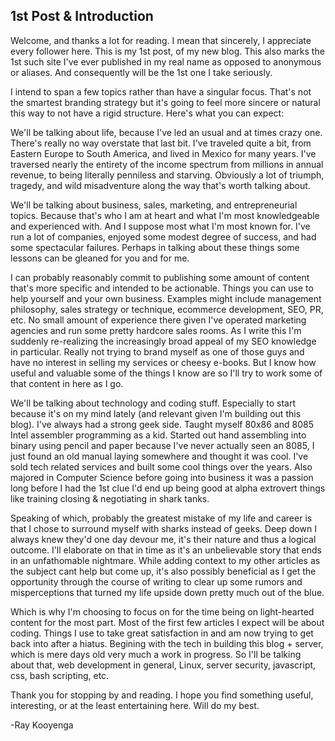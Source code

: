 ## 1st Post & Introduction

Welcome, and thanks a lot for reading. I mean that sincerely, I appreciate every follower here. This is my 1st post, of my new blog. This also marks the 1st such site I've ever published in my real name as opposed to anonymous or aliases. And consequently will be the 1st one I take seriously.

I intend to span a few topics rather than have a singular focus. That's not the smartest branding strategy but it's going to feel more sincere or natural this way to not have a rigid structure. Here's what you can expect:

We'll be talking about life, because I've led an usual and at times crazy one. There's really no way overstate that last bit. I've traveled quite a bit, from Eastern Europe to South America, and lived in Mexico for many years. I've traversed nearly the entirety of the income spectrum from millions in annual revenue, to being literally penniless and starving. Obviously a lot of triumph, tragedy, and wild misadventure along the way that's worth talking about. 

We'll be talking about business, sales, marketing, and entrepreneurial topics. Because that's who I am at heart and what I'm most knowledgeable and experienced with. And I suppose most what I'm most known for. I've run a lot of companies,  enjoyed some modest degree of success, and had some spectacular failures. Perhaps in talking about these things some lessons can be gleaned for you and for me. 

I can probably reasonably commit to publishing some amount of content that's more specific and intended to be actionable. Things you can use to help yourself and your own business. Examples might include management philosophy, sales strategy or technique, ecommerce  development, SEO, PR, etc. No small amount of experience there given I've operated marketing agencies and run some pretty hardcore sales rooms. As I write this I'm suddenly re-realizing the increasingly broad appeal of my SEO knowledge in particular. Really not trying to brand myself as one of those guys and have no interest in selling my services or cheesy e-books. But I know how useful and valuable some of the things I know are so I'll try to work some of that content in here as I go. 

We'll be talking about technology and coding stuff. Especially to start because it's on my mind lately (and relevant given I'm building out this blog). I've always had a strong geek side. Taught myself 80x86 and 8085 Intel assembler programming as a kid. Started out hand assembling into binary using pencil and paper because I've never actually seen an 8085, I just found an old manual laying somewhere and thought it was cool. I've sold tech related services and built some cool things over the years. Also majored in Computer Science before going into business it was a passion long before I had the 1st clue I'd end up being good at alpha extrovert things like training closing & negotiating in shark tanks. 

Speaking of which, probably the greatest mistake of my life and career is that I chose to surround myself with sharks instead of geeks. Deep down I always knew they'd one day devour me, it's their nature and thus a logical outcome. I'll elaborate on that in time as it's an unbelievable story that ends in an unfathomable nightmare. While adding context to my other articles as the subject cant help but come up, it's also possibly beneficial as I get the opportunity through the course of writing to clear up some rumors and misperceptions that turned my life upside down pretty much out of the blue.

Which is why I'm choosing to focus on for the time being on light-hearted content for the most part. Most of the first few articles I expect will be about coding. Things I use to take great satisfaction in and am now trying to get back into after a hiatus. Begining with the tech in building this blog + server, which is mere days old very much a work in progress. So I'll be talking about that, web development in general, Linux, server security, javascript, css, bash scripting, etc.  

Thank you for stopping by and reading. I hope you find something useful, interesting, or at the least entertaining here. Will do my best.

-Ray Kooyenga
